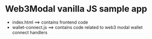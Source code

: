 # Web3Modal vanilla JS sample app

- index.html ==> contains frontend code
- wallet-connect.js ==> contains code related to web3 modal wallet connect handlers
